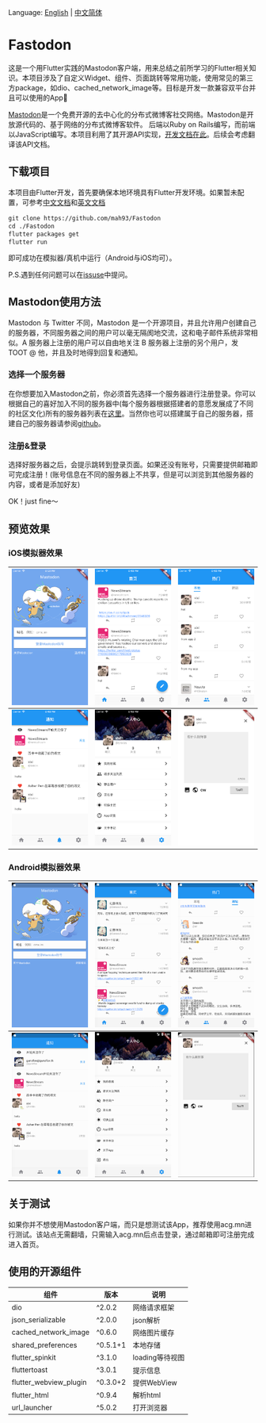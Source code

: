 Language: [English](./README.md) | [中文简体](./README.zh.md)

# Fastodon

这是一个用Flutter实践的Mastodon客户端，用来总结之前所学习的Flutter相关知识。本项目涉及了自定义Widget、组件、页面跳转等常用功能，使用常见的第三方package，如dio、cached_network_image等。目标是开发一款兼容双平台并且可以使用的App👏

[Mastodon](https://joinmastodon.org/)是一个免费开源的去中心化的分布式微博客社交网络。Mastodon是开放源代码的、基于网络的分布式微博客软件。 后端以Ruby on Rails编写，而前端以JavaScript编写。本项目利用了其开源API实现，[开发文档在此](https://docs.joinmastodon.org/)。后续会考虑翻译该API文档。

## 下载项目
本项目由Flutter开发，首先要确保本地环境具有Flutter开发环境。如果暂未配置，可参考[中文文档](https://flutterchina.club/docs/)和[英文文档](https://flutter.dev/docs/get-started/install)

```
git clone https://github.com/mah93/Fastodon
cd ./Fastodon
flutter packages get
flutter run
```
即可成功在模拟器/真机中运行（Android与iOS均可）。

P.S.遇到任何问题可以在[issuse](https://github.com/mah93/Fastodon/issuse)中提问。

## Mastodon使用方法

Mastodon 与 Twitter 不同，Mastodon 是一个开源项目，并且允许用户创建自己的服务器，不同服务器之间的用户可以毫无隔阂地交流，这和电子邮件系统非常相似。A 服务器上注册的用户可以自由地关注 B 服务器上注册的另个用户，发 TOOT @ 他，并且及时地得到回复和通知。

### 选择一个服务器
在你想要加入Mastodon之前，你必须首先选择一个服务器进行注册登录。你可以根据自己的喜好加入不同的服务器中(每个服务器根据搭建者的意愿发展成了不同的社区文化)所有的服务器列表在[这里](https://joinmastodon.org/)。当然你也可以搭建属于自己的服务器，搭建自己的服务器请参阅[github](https://github.com/tootsuite/documentation#running-mastodon)。

### 注册&登录
选择好服务器之后，会提示跳转到登录页面。如果还没有账号，只需要提供邮箱即可完成注册！(账号信息在不同的服务器上不共享，但是可以浏览到其他服务器的内容，或者是添加好友)

OK！just fine～

## 预览效果
### iOS模拟器效果

| ![](./screenshot/iOS/pic_1.png) | ![](./screenshot/iOS/pic_2.png) |![](./screenshot/iOS/pic_3.png)  |
|-|-|-|
|  ![](./screenshot/iOS/pic_4.png)   |   ![](./screenshot/iOS/pic_5.png)   |   ![](./screenshot/iOS/pic_6.png)   |

### Android模拟器效果

| ![](./screenshot/Android/pic_1.png) | ![](./screenshot/Android/pic_2.png) |![](./screenshot/Android/pic_3.png)  |
|-|-|-|
|  ![](./screenshot/Android/pic_4.png)   |   ![](./screenshot/Android/pic_5.png)   |   ![](./screenshot/Android/pic_6.png)   |

## 关于测试
如果你并不想使用Mastodon客户端，而只是想测试该App，推荐使用acg.mn进行测试。该站点无需翻墙，只需输入acg.mn后点击登录，通过邮箱即可注册完成进入首页。

## 使用的开源组件

| 组件  | 版本         | 说明     |
| -------- | ------------------------- | -------- |
| dio     | ^2.0.2     | 网络请求框架     |
| json_serializable      | ^2.0.0      | json解析  |
| cached_network_image    | ^0.6.0    | 网络图片缓存     |
| shared_preferences   | ^0.5.1+1   | 本地存储     |
| flutter_spinkit  | ^3.1.0  | loading等待视图     |
| fluttertoast | ^3.0.1 | 提示信息     |
| flutter_webview_plugin    | ^0.3.0+2    | 提供WebView     |
| flutter_html   | ^0.9.4   | 解析html     |
| url_launcher   | ^5.0.2   | 打开浏览器     |
